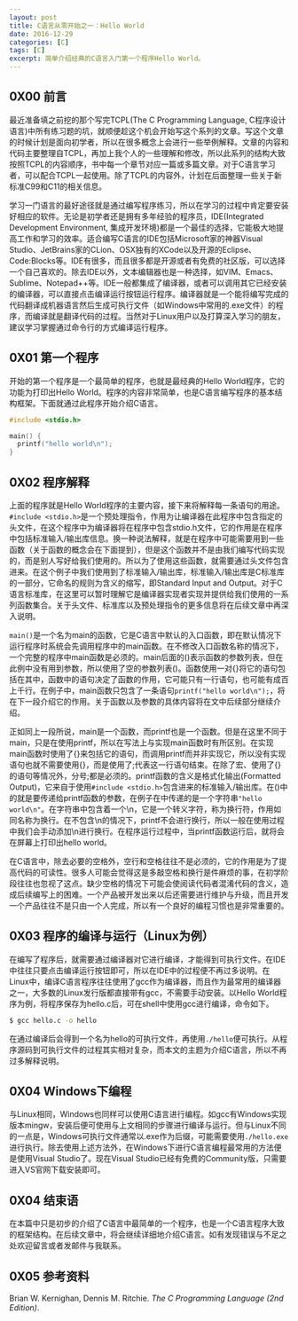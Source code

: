```yaml
---
layout: post
title: C语言从零开始之一：Hello World
date: 2016-12-29
categories: [C]
tags: [C]
excerpt: 简单介绍经典的C语言入门第一个程序Hello World。
---
```


## 0X00 前言

最近准备填之前挖的那个写完TCPL(The C Programming Language, C程序设计语言)中所有练习题的坑，就顺便趁这个机会开始写这个系列的文章。写这个文章的时候计划是面向初学者，所以在很多概念上会进行一些举例解释。文章的内容和代码主要整理自TCPL，再加上我个人的一些理解和修改，所以此系列的结构大致按照TCPL的内容顺序，书中每一个章节对应一篇或多篇文章。对于C语言学习者，可以配合TCPL一起使用。除了TCPL的内容外，计划在后面整理一些关于新标准C99和C11的相关信息。

学习一门语言的最好途径就是通过编写程序练习，所以在学习的过程中肯定要安装好相应的软件。无论是初学者还是拥有多年经验的程序员，IDE(Integrated Development Environment, 集成开发环境)都是一个最佳的选择，它能极大地提高工作和学习的效率。适合编写C语言的IDE包括Microsoft家的神器Visual Studio、JetBrains家的CLion、OSX独有的XCode以及开源的Eclipse、Code:Blocks等。IDE有很多，而且很多都是开源或者有免费的社区版，可以选择一个自己喜欢的。除去IDE以外，文本编辑器也是一种选择，如VIM、Emacs、Sublime、Notepad++等。IDE一般都集成了编译器，或者可以调用其它已经安装的编译器，可以直接点击编译运行按钮运行程序。编译器就是一个能将编写完成的代码翻译成机器语言然后生成可执行文件（如Windows中常用的.exe文件）的程序，而编译就是翻译代码的过程。当然对于Linux用户以及打算深入学习的朋友，建议学习掌握通过命令行的方式编译运行程序。

## 0X01 第一个程序

开始的第一个程序是一个最简单的程序，也就是最经典的Hello World程序，它的功能为打印出Hello World。程序的内容非常简单，也是C语言编写程序的基本结构框架。下面就通过此程序开始介绍C语言。

```c
#include <stdio.h>

main() {
  printf("hello world\n");
}
```

## 0X02 程序解释

上面的程序就是Hello World程序的主要内容，接下来将解释每一条语句的用途。`#include <stdio.h>`是一个预处理指令，作用为让编译器在此程序中包含指定的头文件，在这个程序中为编译器将在程序中包含stdio.h文件，它的作用是在程序中包括标准输入/输出库信息。换一种说法解释，就是在程序中可能需要用到一些函数（关于函数的概念会在下面提到），但是这个函数并不是由我们编写代码实现的，而是别人写好给我们使用的。所以为了使用这些函数，就需要通过头文件包含进来。在这个例子中我们使用到了标准输入/输出库，标准输入/输出库是C标准库的一部分，它命名的规则为含义的缩写，即Standard Input and Output。对于C语言标准库，在这里可以暂时理解它是编译器实现者实现并提供给我们使用的一系列函数集合。关于头文件、标准库以及预处理指令的更多信息将在后续文章中再深入说明。

`main()`是一个名为main的函数，它是C语言中默认的入口函数，即在默认情况下运行程序时系统会先调用程序中的main函数。在不修改入口函数名称的情况下，一个完整的程序中main函数是必须的。main后面的()表示函数的参数列表，但在此例中没有用到参数，所以使用了空的参数列表()。函数使用一对{}将它的语句包括在其中，函数中的语句决定了函数的作用，它可能只有一行语句，也可能有成百上千行。在例子中，main函数只包含了一条语句`printf("hello world\n");`，将在下一段介绍它的作用。关于函数以及参数的具体内容将在文中后续部分继续介绍。

正如同上一段所说，main是一个函数，而printf也是一个函数。但是在这里不同于main，只是在使用printf，所以在写法上与实现main函数时有所区别。在实现main函数时使用了{}来包括它的语句，而调用printf而并非实现它，所以没有实现语句也就不需要使用{}，而是使用了;代表这一行语句结束。在除了宏、使用了{}的语句等情况外，分号;都是必须的。printf函数的含义是格式化输出(Formatted Output)，它来自于使用`#include <stdio.h>`包含进来的标准输入/输出库。在()中的就是要传递给printf函数的参数，在例子在中传递的是一个字符串`"hello world\n"`。在字符串中包含着一个\n，它是一个转义字符，称为换行符，作用如同名称为换行。在不包含\n的情况下，printf不会进行换行，所以一般在使用过程中我们会手动添加\n进行换行。在程序运行过程中，当printf函数运行后，就将会在屏幕上打印出hello world。

在C语言中，除去必要的空格外，空行和空格往往不是必须的，它的作用是为了提高代码的可读性。很多人可能会觉得这是多敲空格和换行是件麻烦的事，在初学阶段往往也忽视了这点。缺少空格的情况下可能会使阅读代码者混淆代码的含义，造成后续编写上的困难。一个产品被开发出来以后还需要进行维护与升级，而且开发一个产品往往不是只由一个人完成，所以有一个良好的编程习惯也是非常重要的。

## 0X03 程序的编译与运行（Linux为例）

在编写了程序后，就需要通过编译器对它进行编译，才能得到可执行文件。在IDE中往往只要点击编译运行按钮即可，所以在IDE中的过程便不再过多说明。在Linux中，编译C语言程序往往使用了gcc作为编译器，而且作为最常用的编译器之一，大多数的Linux发行版都直接带有gcc，不需要手动安装。以Hello World程序为例，将程序保存为hello.c后，可在shell中使用gcc进行编译，命令如下。

```bash
$ gcc hello.c -o hello
```

在通过编译后会得到一个名为hello的可执行文件，再使用`./hello`便可执行。从程序源码到可执行文件的过程其实相对复杂，而本文的主题为介绍C语言，所以不再过多解释说明。

## 0X04 Windows下编程

与Linux相同，Windows也同样可以使用C语言进行编程。如gcc有Windows实现版本mingw，安装后便可使用与上文相同的步骤进行编译与运行。但与Linux不同的一点是，Windows可执行文件通常以.exe作为后缀，可能需要使用`./hello.exe`进行执行。除去使用上述方法外，在Windows下进行C语言编程最常用的方法便是使用Visual Studio了。现在Visual Studio已经有免费的Community版，只需要进入VS官网下载安装即可。

## 0X04 结束语

在本篇中只是初步的介绍了C语言中最简单的一个程序，也是一个C语言程序大致的框架结构。在后续文章中，将会继续详细地介绍C语言。如有发现错误与不足之处欢迎留言或者发邮件与我联系。

## 0X05 参考资料

Brian W. Kernighan, Dennis M. Ritchie. *The C Programming Language (2nd Edition)*.